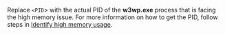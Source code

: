 Replace `<PID`> with the actual PID of the **w3wp.exe** process that is facing the high memory issue. For more information on how to get the PID, follow steps in [Identify high memory usage](../developer/webapps/iis/site-behavior-performance/high-memory-consumption-issues-overview.md#identify-high-memory-usage).